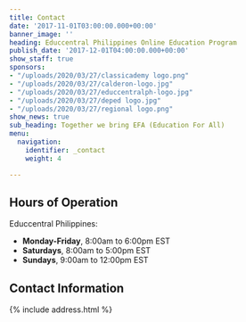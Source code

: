 ```yaml
---
title: Contact
date: '2017-11-01T03:00:00.000+00:00'
banner_image: ''
heading: Educcentral Philippines Online Education Program
publish_date: '2017-12-01T04:00:00.000+00:00'
show_staff: true
sponsors:
- "/uploads/2020/03/27/classicademy logo.png"
- "/uploads/2020/03/27/calderon-logo.jpg"
- "/uploads/2020/03/27/educcentralph-logo.jpg"
- "/uploads/2020/03/27/deped logo.jpg"
- "/uploads/2020/03/27/regional logo.png"
show_news: true
sub_heading: Together we bring EFA (Education For All)
menu:
  navigation:
    identifier: _contact
    weight: 4

---
```

## Hours of Operation

Educcentral Philippines:

* **Monday-Friday**, 8:00am to 6:00pm EST
* **Saturdays**, 8:00am to 5:00pm EST
* **Sundays**, 9:00am to 12:00pm EST

## Contact Information

{% include address.html %}